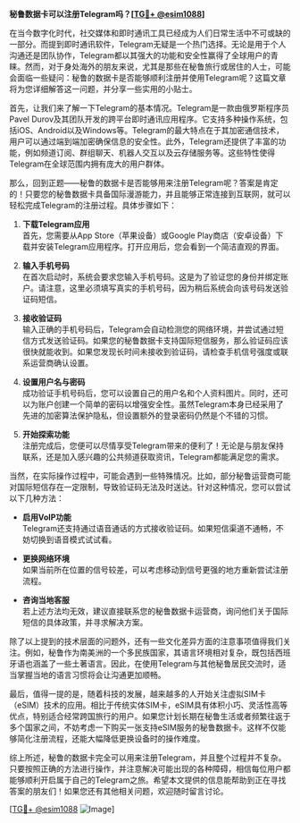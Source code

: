 **秘鲁数据卡可以注册Telegram吗？[[TG💪+ @esim1088](https://t.me/s/esim1088)]**

在当今数字化时代，社交媒体和即时通讯工具已经成为人们日常生活中不可或缺的一部分。而提到即时通讯软件，Telegram无疑是一个热门选择。无论是用于个人沟通还是团队协作，Telegram都以其强大的功能和安全性赢得了全球用户的青睐。然而，对于身处海外的朋友来说，尤其是那些在秘鲁旅行或居住的人士，可能会面临一些疑问：秘鲁的数据卡是否能够顺利注册并使用Telegram呢？这篇文章将为您详细解答这一问题，并分享一些实用的小贴士。

首先，让我们来了解一下Telegram的基本情况。Telegram是一款由俄罗斯程序员Pavel Durov及其团队开发的跨平台即时通讯应用程序。它支持多种操作系统，包括iOS、Android以及Windows等。Telegram的最大特点在于其加密通信技术，用户可以通过端到端加密确保信息的安全性。此外，Telegram还提供了丰富的功能，例如频道订阅、群组聊天、机器人交互以及云存储服务等。这些特性使得Telegram在全球范围内拥有庞大的用户群体。

那么，回到正题——秘鲁的数据卡是否能够用来注册Telegram呢？答案是肯定的！只要您的秘鲁数据卡具备国际漫游能力，并且能够正常连接到互联网，就可以轻松完成Telegram的注册过程。具体步骤如下：

1. **下载Telegram应用**  
   首先，您需要从App Store（苹果设备）或Google Play商店（安卓设备）下载并安装Telegram应用程序。打开应用后，您会看到一个简洁直观的界面。

2. **输入手机号码**  
   在首次启动时，系统会要求您输入手机号码。这是为了验证您的身份并绑定账户。请注意，这里必须填写真实的手机号码，因为稍后系统会向该号码发送验证码短信。

3. **接收验证码**  
   输入正确的手机号码后，Telegram会自动检测您的网络环境，并尝试通过短信方式发送验证码。如果您的秘鲁数据卡支持国际短信服务，那么验证码应该很快就能收到。如果您发现长时间未接收到验证码，请检查手机信号强度或联系运营商确认设置。

4. **设置用户名与密码**  
   成功验证手机号码后，您可以设置自己的用户名和个人资料图片。同时，还可以为账户创建一个简单的密码以增强安全性。虽然Telegram本身已经采用了先进的加密算法保护隐私，但设置额外的登录密码仍然是个不错的习惯。

5. **开始探索功能**  
   注册完成后，您便可以尽情享受Telegram带来的便利了！无论是与朋友保持联系，还是加入感兴趣的公共频道获取资讯，Telegram都能满足您的需求。

当然，在实际操作过程中，可能会遇到一些特殊情况。比如，部分秘鲁运营商可能对国际短信存在一定限制，导致验证码无法及时送达。针对这种情况，您可以尝试以下几种方法：

- **启用VoIP功能**  
  Telegram还支持通过语音通话的方式接收验证码。如果短信渠道不通畅，不妨切换到语音模式试试看。

- **更换网络环境**  
  如果当前所在位置的信号较差，可以考虑移动到信号更强的地方重新尝试注册流程。

- **咨询当地客服**  
  若上述方法均无效，建议直接联系您的秘鲁数据卡运营商，询问他们关于国际短信的具体政策，并寻求解决方案。

除了以上提到的技术层面的问题外，还有一些文化差异方面的注意事项值得我们关注。例如，秘鲁作为南美洲的一个多民族国家，其语言环境相对复杂，既包括西班牙语也涵盖了一些土著语言。因此，在使用Telegram与其他秘鲁居民交流时，适当掌握当地的语言习惯将会让沟通更加顺畅。

最后，值得一提的是，随着科技的发展，越来越多的人开始关注虚拟SIM卡（eSIM）技术的应用。相比于传统实体SIM卡，eSIM具有体积小巧、灵活性高等优点，特别适合经常跨国旅行的用户。如果您计划长期在秘鲁生活或者频繁往返于多个国家之间，不妨考虑一下购买一张支持eSIM服务的秘鲁数据卡。这样不仅能够简化注册流程，还能大幅降低更换设备时的操作难度。

综上所述，秘鲁的数据卡完全可以用来注册Telegram，并且整个过程并不复杂。只要按照正确的方法进行操作，并注意解决可能出现的各种障碍，相信每位用户都能够顺利开启属于自己的Telegram之旅。希望本文提供的信息能帮助到正在寻找答案的朋友们！如果您还有其他相关问题，欢迎随时留言讨论。

[[TG💪+ @esim1088](https://t.me/s/esim1088) ![Image](https://i.postimg.cc/4NQfJmqS/Snipaste-2025-05-13-00-14-12.png)]
